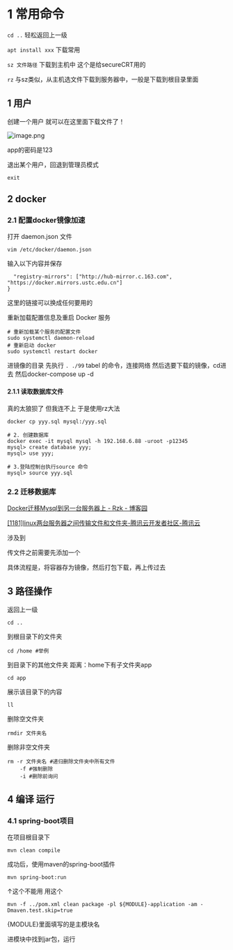 # 1 常用命令

`cd ..` 轻松返回上一级

`apt install xxx` 下载常用

`sz 文件路径` 下载到主机中 这个是给secureCRT用的

`rz` 与sz类似，从主机选文件下载到服务器中，一般是下载到根目录里面

## 1 用户

创建一个用户 就可以在这里面下载文件了！

![image.png](https://gitee.com/xin_accio/pic-go-images/raw/master/20250827180538609.png)



app的密码是123

退出某个用户，回退到管理员模式

```shell
exit
```



## 2 docker

### 2.1 配置docker镜像加速

打开 daemon.json 文件

```
vim /etc/docker/daemon.json
```

输入以下内容并保存

```{
  "registry-mirrors": ["http://hub-mirror.c.163.com",  "https://docker.mirrors.ustc.edu.cn"]
}
```

这里的链接可以换成任何要用的

重新加载配置信息及重启 Docker 服务

```
# 重新加载某个服务的配置文件
sudo systemctl daemon-reload
# 重新启动 docker
sudo systemctl restart docker

```

进镜像的目录 先执行 `. ./99` tabel 的命令，连接网络
然后选要下载的镜像，cd进去 然后docker-compose up -d

#### 2.1.1 读取数据库文件

真的太狼狈了 但我连不上 于是使用rz大法

```shell
docker cp yyy.sql mysql:/yyy.sql

# 2. 创建数据库
docker exec -it mysql mysql -h 192.168.6.88 -uroot -p12345 
mysql> create database yyy;
mysql> use yyy;

# 3.登陆控制台执行source 命令
mysql> source yyy.sql

```


### 2.2 迁移数据库

[Docker迁移Mysql到另一台服务器上 - Rzk - 博客园](https://www.cnblogs.com/rzkwz/p/16193144.html)

[[1181]linux两台服务器之间传输文件和文件夹-腾讯云开发者社区-腾讯云](https://cloud.tencent.com/developer/article/2336817)

涉及到

传文件之前需要先添加一个

具体流程是，将容器存为镜像，然后打包下载，再上传过去
## 3 路径操作

返回上一级

```shell
cd ..
```

到根目录下的文件夹

```shell
cd /home #举例
```

到目录下的其他文件夹
距离：home下有子文件夹app

```shell
cd app
```

展示该目录下的内容

```shell
ll
```

删除空文件夹

```shell
rmdir 文件夹名
```

删除非空文件夹

```shell
rm -r 文件夹名 #递归删除文件夹中所有文件
	-f #强制删除
	-i #删除前询问
```


## 4 编译 运行


### 4.1 spring-boot项目

在项目根目录下 

```shell
mvn clean compile
```

成功后，使用maven的spring-boot插件

```
mvn spring-boot:run
```

↑这个不能用
用这个

```shell
mvn -f ../pom.xml clean package -pl ${MODULE}-application -am -Dmaven.test.skip=true
```

{MODULE}里面填写的是主模块名

进模块中找到jar包，运行

